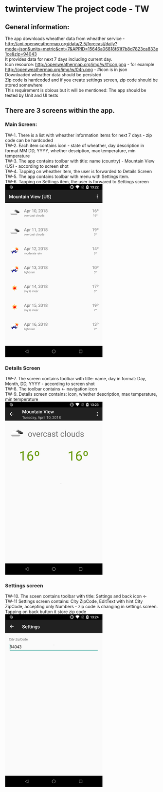 # twinterview The project code - TW

## General information:<br />
The app downloads wheather data from wheather service - http://api.openweathermap.org/data/2.5/forecast/daily?mode=json&units=metric&cnt=7&APPID=15646a06818f61f7b8d7823ca833e1ce&zip=94043<br />
It provides data for next 7 days including current day.<br />
Icon resource: http://openweathermap.org/img/w/#icon.png - for example http://openweathermap.org/img/w/04n.png - #icon is in json<br />
Downloaded wheather data should be persisted<br />
Zip code is hardcoded and if you create settings screen, zip code should be stored somewhere<br />
This requirement is obious but it will be mentioned: The app should be tested by Unit and UI tests 

## There are 3 screens within the app.

### Main Screen:
TW-1. There is a list with wheather information items for next 7 days - zip code can be hardcoded<br />
TW-2. Each item contains icon - state of wheather,  day description in format MM DD, YYYY, whether desciption, max temperature, min temperature<br />
TW-3. The app contains toolbar with title: name (country) - Mountain View (US) - according to screen shot<br />
TW-4. Tapping on wheather item, the user is forwarded to Details Screen<br />
TW-5. The app contains toolbar with menu with Settings item.<br />
TW-6. Tapping on Settings item, the user is forwared to Settings screen<br />
![alt text](screens/main.png "Main Screen")

### Details Screen
TW-7. The screen contains toolbar with title: name, day in format: Day, Month, DD, YYYY - according to screen shot<br />
TW-8. The toolbar contains <- navigation icon<br />
TW-9. Details screen contains: icon, whether description, max temperature, min temperature<br />
![alt text](screens/details.png "Details Screen")

### Settings screen
TW-10. The sceen contains toolbar with title: Settings and back icon <-<br />
TW-11 Settings screen contains: City ZipCode, EditText with hint City ZipCode, accepting only Numbers - zip code is changing in settings screen. Tapping on back button it store zip code<br />
![alt text](screens/settings.png "Settings Screen")
